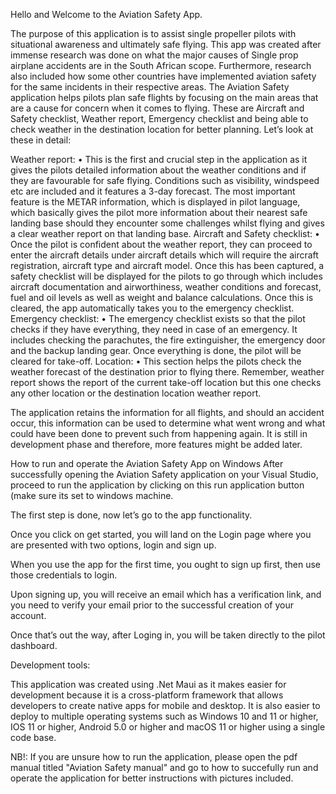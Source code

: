 Hello and Welcome to the Aviation Safety App.
 
The purpose of this application is to assist single propeller pilots with situational awareness and ultimately safe flying. This app was created after immense research was done on what the major causes of Single prop airplane accidents are in the South African scope. Furthermore, research also included how some other countries have implemented aviation safety for the same incidents in their respective areas. 
The Aviation Safety application helps pilots plan safe flights by focusing on the main areas that are a cause for concern when it comes to flying. These are Aircraft and Safety checklist, Weather report, Emergency checklist and being able to check weather in the destination location for better planning. Let’s look at these in detail:

Weather report:
•	This is the first and crucial step in the application as it gives the pilots detailed information about the weather conditions and if they are favourable for safe flying. Conditions such as visibility, windspeed etc are included and it features a 3-day forecast. The most important feature is the METAR information, which is displayed in pilot language, which basically gives the pilot more information about their nearest safe landing base should they encounter some challenges whilst flying and gives a clear weather report on that landing base. 
Aircraft and Safety checklist:
•	Once the pilot is confident about the weather report, they can proceed to enter the aircraft details under aircraft details which will require the aircraft registration, aircraft type and aircraft model. Once this has been captured, a safety checklist will be displayed for the pilots to go through which includes aircraft documentation and airworthiness, weather conditions and forecast, fuel and oil levels as well as weight and balance calculations. Once this is cleared, the app automatically takes you to the emergency checklist.
Emergency checklist:
•	The emergency checklist exists so that the pilot checks if they have everything, they need in case of an emergency. It includes checking the parachutes, the fire extinguisher, the emergency door and the backup landing gear. Once everything is done, the pilot will be cleared for take-off.
Location:
•	This section helps the pilots check the weather forecast of the destination prior to flying there. Remember, weather report shows the report of the current take-off location but this one checks any other location or the destination location weather report.


The application retains the information for all flights, and should an accident occur, this information can be used to determine what went wrong and what could have been done to prevent such from happening again. It is still in development phase and therefore, more features might be added later. 

How to run and operate the Aviation Safety App on Windows
After successfully opening the Aviation Safety application on your Visual Studio, proceed to run the application by clicking on this run application button (make sure its set to windows machine.
  
The first step is done, now let’s go to the app functionality.
 
Once you click on get started, you will land on the Login page where you are presented with two options, login and sign up.

When you use the app for the first time, you ought to sign up first, then use those credentials to login.

Upon signing up, you will receive an email which has a verification link, and you need to verify your email prior to the successful creation of your account.

Once that’s out the way, after Loging in, you will be taken directly to the pilot dashboard.

Development tools:

This application was created using .Net Maui as it makes easier for development because it is a cross-platform framework that allows developers to create native apps for mobile and desktop. It is also easier to deploy to multiple operating systems such as Windows 10 and 11 or higher, IOS 11 or higher, Android 5.0 or higher and macOS 11 or higher using a single code base. 

NB!: If you are unsure how to run the application, please open the pdf manual titled "Aviation Safety manual" and go to how to succefully run and operate the application for better instructions with pictures included.
